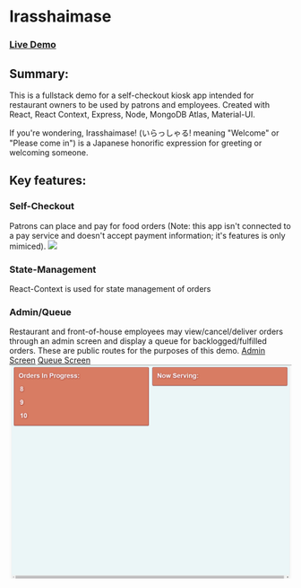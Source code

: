 # Irasshaimase
### [Live Demo](https://irasshaimase-demo.herokuapp.com/ "Live Demo of Irasshaimase")

## Summary:
This is a fullstack demo for a self-checkout kiosk app intended for restaurant owners to be used by patrons and employees.
Created with React, React Context, Express, Node, MongoDB Atlas, Material-UI.

If you're wondering, Irasshaimase! (いらっしゃる! meaning "Welcome" or "Please come in") is a Japanese honorific expression for greeting or welcoming someone.

## Key features:

### Self-Checkout
Patrons can place and pay for food orders (Note: this app isn't connected to a pay service and doesn't accept payment information; it's features is only mimiced).
![](demo/irrorder.gif)

### State-Management
React-Context is used for state management of orders
### Admin/Queue
Restaurant and front-of-house employees may view/cancel/deliver orders through an admin screen and display a queue for backlogged/fulfilled orders.
These are public routes for the purposes of this demo.
[Admin Screen](https://irasshaimase-demo.herokuapp.com/admin)
[Queue Screen](https://irasshaimase-demo.herokuapp.com/queue) 
![](demo/irrqueueadmin.gif)


